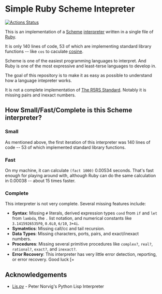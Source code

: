 # Simple Ruby Scheme Intepreter
[![Actions Status](https://github.com/cuzzo/simple-ruby-scheme-interpreter/workflows/Ruby/badge.svg)](https://github.com/cuzzo/simple-ruby-scheme-interpreter/actions)

This is an implementation of a [Scheme](https://en.wikipedia.org/wiki/Scheme_(programming_language) "Scheme Programming Language") [interpreter](https://en.wikipedia.org/wiki/Interpreter_(computing)) written in a single file of [Ruby](https://en.wikipedia.org/wiki/Ruby_(programming_language) "Ruby Programming Language").

It is only 140 lines of code, 53 of which are implementing standard library functions -- like `cos` to caculate [cosine](https://en.wikipedia.org/wiki/Trigonometric_functions).

Scheme is one of the easiest programming languages to interpret. And Ruby is one of the most expressive and least-terse languages to develop in.

The goal of this repository is to make it as easy as possible to understand how a language intepreter works.

It is not a complete implementation of [The R5RS Standard](https://wiki.call-cc.org/man/4/The%20R5RS%20standard "Scheme R5R3 Standard"). 
Notably it is missing pairs and inexact numbers.


## How Small/Fast/Complete is this Scheme interpreter?

### Small
As mentioned above, the first iteration of this interpreter was 140 lines of code -- 53 of which implemented standard library functions.

### Fast
On my machine, it can calculate `(fact 1000)` 0.00534 seconds. That's fast enough for playing around with, although Ruby can do the same calculation in 0.00038 -- about 15 times faster.

### Complete
This interpreter is not very complete. Several missing features include:

* **Syntax**: Missing `#` literals, derived expression types `cond` from `if` and `let` from `lambda`, the `.` list notation,  and numerical constants like `3.1415926535F0`, `0.6L0`, `6/10`, `3+4i`.
* **Symatntics**: Missing call/cc and tail recursion.
* **Data Types**: Missing characters, ports, pairs, and exact/inexact numbers.
* **Procedures**: Missing several primitive procedures like `complex?`, `real?`, `rational?`, `exact?`, and `inexact?`.
* **Error Recovery**: This interpreter has very little error detection, reporting, or error recovery. Good luck [=

## Acknowledgements

* [Lis.py](https://norvig.com/lispy.html) - Peter Norvig's Python Lisp Interpreter
